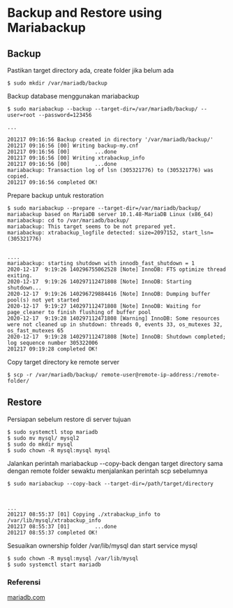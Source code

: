 # Backup and Restore using Mariabackup
  

## Backup
Pastikan target directory ada, create folder jika belum ada
```
$ sudo mkdir /var/mariadb/backup
```
  
    
Backup database menggunakan mariabackup
```
$ sudo mariabackup --backup --target-dir=/var/mariadb/backup/ --user=root --password=123456
  
...
  
201217 09:16:56 Backup created in directory '/var/mariadb/backup/'
201217 09:16:56 [00] Writing backup-my.cnf
201217 09:16:56 [00]        ...done
201217 09:16:56 [00] Writing xtrabackup_info
201217 09:16:56 [00]        ...done
mariabackup: Transaction log of lsn (305321776) to (305321776) was copied.
201217 09:16:56 completed OK!  
```
  
  
Prepare backup untuk restoration
```
$ sudo mariabackup --prepare --target-dir=/var/mariadb/backup/
mariabackup based on MariaDB server 10.1.48-MariaDB Linux (x86_64)
mariabackup: cd to /var/mariadb/backup/
mariabackup: This target seems to be not prepared yet.
mariabackup: xtrabackup_logfile detected: size=2097152, start_lsn=(305321776)
  

....
mariabackup: starting shutdown with innodb_fast_shutdown = 1
2020-12-17  9:19:26 140296755062528 [Note] InnoDB: FTS optimize thread exiting.
2020-12-17  9:19:26 140297112471808 [Note] InnoDB: Starting shutdown...
2020-12-17  9:19:26 140296729884416 [Note] InnoDB: Dumping buffer pool(s) not yet started
2020-12-17  9:19:27 140297112471808 [Note] InnoDB: Waiting for page_cleaner to finish flushing of buffer pool
2020-12-17  9:19:28 140297112471808 [Warning] InnoDB: Some resources were not cleaned up in shutdown: threads 0, events 33, os_mutexes 32, os_fast_mutexes 65
2020-12-17  9:19:28 140297112471808 [Note] InnoDB: Shutdown completed; log sequence number 305322006
201217 09:19:28 completed OK!
```
    
  
Copy target directory ke remote server
```
$ scp -r /var/mariadb/backup/ remote-user@remote-ip-address:/remote-folder/
```
  

## Restore
Persiapan sebelum restore di server tujuan
```
$ sudo systemctl stop mariadb
$ sudo mv mysql/ mysql2
$ sudo do mkdir mysql
$ sudo chown -R mysql:mysql mysql
```
  

Jalankan perintah mariabackup --copy-back dengan target directory sama dengan remote folder sewaktu menjalankan perintah scp sebelumnya
```
$ sudo mariabackup --copy-back --target-dir=/path/target/directory
  


...
201217 08:55:37 [01] Copying ./xtrabackup_info to /var/lib/mysql/xtrabackup_info
201217 08:55:37 [01]        ...done
201217 08:55:37 completed OK!
```
  

Sesuaikan ownership folder /var/lib/mysql dan start service mysql
```
$ sudo chown -R mysql:mysql /var/lib/mysql
$ sudo systemctl start mariadb
```
  
  
### Referensi
[mariadb.com](https://mariadb.com/kb/en/full-backup-and-restore-with-mariabackup/)